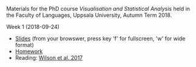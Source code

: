 Materials for the PhD course *Visualisation and Statistical Analysis* held in the Faculty of Languages, Uppsala University, Autumn Term 2018.

Week 1 (2018-09-24)

- [Slides](01-introduction/01.introduction-slides.html) (from your browswer, press key 'f' for fullscreen, 'w' for wide format)
- [Homework](01-introduction/01.introduction-homework.html)
- Reading: [Wilson et al. 2017](01-introduction/Wilson_etAl_2017_Good_enough_practices.pdf)
